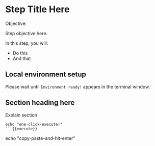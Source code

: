 # Step Title Here

Objective:


Step objective here.

In this step, you will:
- Do this
- And that

## Local environment setup
Please wait until `Environment ready!` appears in the terminal window.

## Section heading here
Explain section

```
echo "one-click-execute!"
```{{execute}}

```
echo "copy-paste-and-hit-enter"
```{{copy}}
